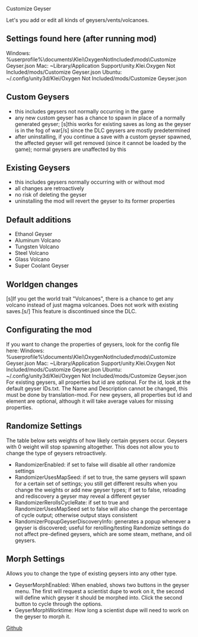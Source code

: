 Customize Geyser

Let's you add or edit all kinds of geysers/vents/volcanoes.

Settings found here (after running mod)
----------
Windows: %userprofile%\documents\Klei\OxygenNotIncluded\mods\Customize Geyser.json
Mac: ~Library/Application Support/unity.Klei.Oxygen Not Included/mods/Customize Geyser.json
Ubuntu: ~/.config/unity3d/Klei/Oxygen Not Included/mods/Customize Geyser.json

Custom Geysers
----------
- this includes geysers not normally occurring in the game
- any new custom geyser has a chance to spawn in place of a normally generated geyser; [s]this works for existing saves as long as the geyser is in the fog of war[/s] since the DLC geysers are mostly predetermined 
- after uninstalling, if you continue a save with a custom geyser spawned, the affected geyser will get removed (since it cannot be loaded by the game); normal geysers are unaffected by this

Existing Geysers
----------
- this includes geysers normally occurring with or without mod
- all changes are retroactively
- no risk of deleting the geyser
- uninstalling the mod will revert the geyser to its former properties

Default additions
----------
- Ethanol Geyser
- Aluminum Volcano
- Tungsten Volcano
- Steel Volcano
- Glass Volcano
- Super Coolant Geyser

Worldgen changes
----------
[s]If you get the world trait "Volcanoes", there is a chance to get any volcano instead of just magma volcanoes. Does not work with existing saves.[s/] This feature is discontinued since the DLC.

Configurating the mod
----------
If you want to change the properties of geysers, look for the config file here:
Windows: %userprofile%\documents\Klei\OxygenNotIncluded\mods\Customize Geyser.json
Mac: ~Library/Application Support/unity.Klei.Oxygen Not Included/mods/Customize Geyser.json
Ubuntu: ~/.config/unity3d/Klei/Oxygen Not Included/mods/Customize Geyser.json
For existing geysers, all properties but id are optional. For the id, look at the default geyser IDs.txt. The Name and Description cannot be changed, this must be done by translation-mod.
For new geysers, all properties but id and element are optional, although it will take average values for missing properties.

Randomize Settings
----------
The table below sets weights of how likely certain geysers occur. Geysers with 0 weight will stop spawning altogether. This does not allow you to change the type of geysers retroactively.
- RandomizerEnabled: if set to false will disable all other randomize settings
- RandomizerUsesMapSeed: if set to true, the same geysers will spawn for a certain set of settings; you still get different results when you change the weights or add new geyser types; if set to false, reloading and rediscovery a geyser may reveal a different geyser
- RandomizerRerollsCycleRate: if set to true and RandomizerUsesMapSeed set to false will also change the percentage of cycle output; otherwise output stays consistent
- RandomizerPopupGeyserDiscoveryInfo: generates a popup whenever a geyser is discovered; useful for rerolling/testing
Randomize settings do not affect pre-defined geysers, which are some steam, methane, and oil geysers.

Morph Settings
----------
Allows you to change the type of existing geysers into any other type.
- GeyserMorphEnabled: When enabled, shows two buttons in the geyser menu. The first will request a scientist dupe to work on it, the second will define which geyser it should be morphed into. Click the second button to cycle through the options.
- GeyserMorphWorktime: How long a scientist dupe will need to work on the geyser to morph it.

[Github](https://github.com/Truinto/ONI-Modloader-SimpleMods/tree/master/Mods/Customize%20Geysers)
